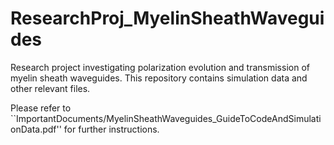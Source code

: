 # ResearchProj_MyelinSheathWaveguides
Research project investigating polarization evolution and transmission of myelin sheath waveguides. This repository contains simulation data and other relevant files.

Please refer to ``ImportantDocuments/MyelinSheathWaveguides_GuideToCodeAndSimulationData.pdf'' for further instructions. 
